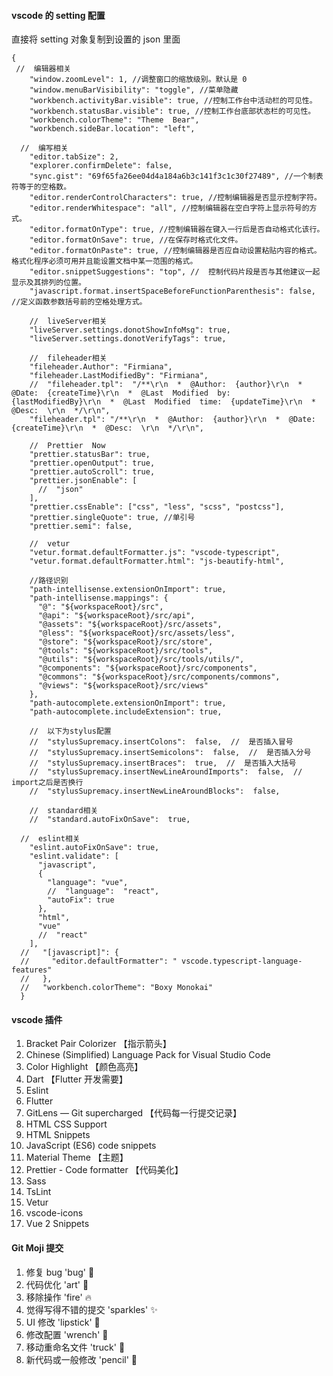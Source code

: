 #### vscode 的 setting 配置
直接将 setting 对象复制到设置的 json 里面
```
{
 //  编辑器相关
    "window.zoomLevel": 1, //调整窗口的缩放级别。默认是 0
    "window.menuBarVisibility": "toggle", //菜单隐藏
    "workbench.activityBar.visible": true, //控制工作台中活动栏的可见性。
    "workbench.statusBar.visible": true, //控制工作台底部状态栏的可见性。
    "workbench.colorTheme": "Theme  Bear",
    "workbench.sideBar.location": "left",
  
  //  编写相关
    "editor.tabSize": 2,
    "explorer.confirmDelete": false,
    "sync.gist": "69f65fa26ee04d4a184a6b3c141f3c1c30f27489", //一个制表符等于的空格数。
    "editor.renderControlCharacters": true, //控制编辑器是否显示控制字符。
    "editor.renderWhitespace": "all", //控制编辑器在空白字符上显示符号的方式。
    "editor.formatOnType": true, //控制编辑器在键入一行后是否自动格式化该行。
    "editor.formatOnSave": true, //在保存时格式化文件。
    "editor.formatOnPaste": true, //控制编辑器是否应自动设置粘贴内容的格式。格式化程序必须可用并且能设置文档中某一范围的格式。
    "editor.snippetSuggestions": "top", //  控制代码片段是否与其他建议一起显示及其排列的位置。
    "javascript.format.insertSpaceBeforeFunctionParenthesis": false, //定义函数参数括号前的空格处理方式。
  
    //  liveServer相关
    "liveServer.settings.donotShowInfoMsg": true,
    "liveServer.settings.donotVerifyTags": true,
  
    //  fileheader相关
    "fileheader.Author": "Firmiana",
    "fileheader.LastModifiedBy": "Firmiana",
    //  "fileheader.tpl":  "/**\r\n  *  @Author:  {author}\r\n  *  @Date:  {createTime}\r\n  *  @Last  Modified  by:  {lastModifiedBy}\r\n  *  @Last  Modified  time:  {updateTime}\r\n  *  @Desc:  \r\n  */\r\n",
    "fileheader.tpl": "/**\r\n  *  @Author:  {author}\r\n  *  @Date:  {createTime}\r\n  *  @Desc:  \r\n  */\r\n",
  
    //  Prettier  Now
    "prettier.statusBar": true,
    "prettier.openOutput": true,
    "prettier.autoScroll": true,
    "prettier.jsonEnable": [
      //  "json"
    ],
    "prettier.cssEnable": ["css", "less", "scss", "postcss"],
    "prettier.singleQuote": true, //单引号
    "prettier.semi": false,
  
    //  vetur
    "vetur.format.defaultFormatter.js": "vscode-typescript",
    "vetur.format.defaultFormatter.html": "js-beautify-html",
  
    //路径识别
    "path-intellisense.extensionOnImport": true,
    "path-intellisense.mappings": {
      "@": "${workspaceRoot}/src",
      "@api": "${workspaceRoot}/src/api",
      "@assets": "${workspaceRoot}/src/assets",
      "@less": "${workspaceRoot}/src/assets/less",
      "@store": "${workspaceRoot}/src/store",
      "@tools": "${workspaceRoot}/src/tools",
      "@utils": "${workspaceRoot}/src/tools/utils/",
      "@components": "${workspaceRoot}/src/components",
      "@commons": "${workspaceRoot}/src/components/commons",
      "@views": "${workspaceRoot}/src/views"
    },
    "path-autocomplete.extensionOnImport": true,
    "path-autocomplete.includeExtension": true,
  
    //  以下为stylus配置
    //  "stylusSupremacy.insertColons":  false,  //  是否插入冒号
    //  "stylusSupremacy.insertSemicolons":  false,  //  是否插入分号
    //  "stylusSupremacy.insertBraces":  true,  //  是否插入大括号
    //  "stylusSupremacy.insertNewLineAroundImports":  false,  //  import之后是否换行
    //  "stylusSupremacy.insertNewLineAroundBlocks":  false,
  
    //  standard相关
    //  "standard.autoFixOnSave":  true,
  
  //  eslint相关
    "eslint.autoFixOnSave": true,
    "eslint.validate": [
      "javascript",
      {
        "language": "vue",
        //  "language":  "react",
        "autoFix": true
      },
      "html",
      "vue"
      //  "react"
    ],
  //   "[javascript]": {
  //     "editor.defaultFormatter": " vscode.typescript-language-features"
  //   },
  //   "workbench.colorTheme": "Boxy Monokai"
  }
  ```
  #### vscode 插件
  1. Bracket Pair Colorizer 【指示箭头】
  2. Chinese (Simplified) Language Pack for Visual Studio Code
  3. Color Highlight 【颜色高亮】
  4. Dart 【Flutter 开发需要】
  5. Eslint
  6. Flutter
  7. GitLens — Git supercharged 【代码每一行提交记录】
  8. HTML CSS Support
  9. HTML Snippets
  10. JavaScript (ES6) code snippets
  11. Material Theme 【主题】
  12. Prettier - Code formatter 【代码美化】
  13. Sass
  14. TsLint
  15. Vetur
  16. vscode-icons
  17. Vue 2 Snippets


#### Git Moji 提交
1. 修复 bug 'bug' :bug:
2. 代码优化 'art' :art:
3. 移除操作 'fire' :fire:
4. 觉得写得不错的提交 'sparkles' :sparkles:
5. UI 修改 'lipstick' :lipstick:
6. 修改配置 'wrench' :wrench:
7. 移动重命名文件 'truck' :truck:
8. 新代码或一般修改 'pencil' :pencil:






